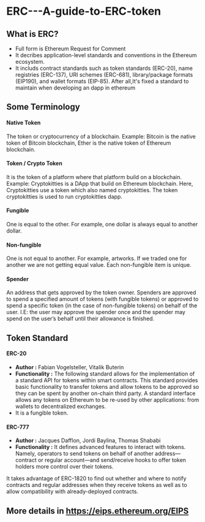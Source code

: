 # ERC---A-guide-to-ERC-token
## What is ERC?
- Full form is Ethereum Request for Comment
- It decribes application-level standards and conventions in the Ethereum ecosystem.
- It includs contract standards such as token standards (ERC-20), name registries (ERC-137), URI schemes (ERC-681), library/package formats (EIP190), and wallet formats (EIP-85).
After all,It's fixed a standard to maintain when developing an dapp in ethereum
## Some Terminology
#### Native Token
The token or cryptocurrency of a blockchain. Example: Bitcoin is the native token of Bitcoin blockchain, Ether is the native token of Ethereum blockchain.
#### Token / Crypto Token
It is the token of a platform where that platform build on a blockchain.
Example: Cryptokitties is a DApp that build on Ethereum blockchain. Here, Cryptokitties use a token which also named cryptokitties. The token cryptokitties is  used to run cryptokitties dapp. 
#### Fungible
One is equal to the other. For example, one dollar is always equal to another dollar.
#### Non-fungible
One is not equal to another. For example, artworks. If we traded one for another we are not getting equal value. Each non-fungible item is unique.
#### Spender
An address that gets approved by the token owner. Spenders are approved to spend a specified amount of tokens (with fungible tokens) or approved to spend a specific token (in the case of non-fungible tokens) on behalf of the user. I.E: the user may approve the spender once and the spender may spend on the user’s behalf until their allowance is finished.

## Token Standard
#### ERC-20
- **Author :** Fabian Vogelsteller, Vitalik Buterin
- **Functionality :** The following standard allows for the implementation of a standard API for tokens within smart contracts. This standard provides basic functionality to transfer tokens and allow tokens to be approved so they can be spent by another on-chain third party. A standard interface allows any tokens on Ethereum to be re-used by other applications: from wallets to decentralized exchanges.
- It is a fungible token.
#### ERC-777
- **Author :** 	Jacques Dafflon, Jordi Baylina, Thomas Shababi
- **Functionality :** It defines advanced features to interact with tokens. Namely, operators to send tokens on behalf of another address—contract or regular account—and send/receive hooks to offer token holders more control over their tokens.

It takes advantage of ERC-1820 to find out whether and where to notify contracts and regular addresses when they receive tokens as well as to allow compatibility with already-deployed contracts.

## More details in https://eips.ethereum.org/EIPS
